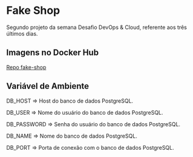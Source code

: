 # Fake Shop

Segundo projeto da semana Desafio DevOps & Cloud, referente aos três últimos dias.

## Imagens no Docker Hub

[Repo fake-shop](https://hub.docker.com/repository/docker/jacsonrsasse96/fake-shop/general)

## Variável de Ambiente
DB_HOST	=> Host do banco de dados PostgreSQL.

DB_USER => Nome do usuário do banco de dados PostgreSQL.

DB_PASSWORD	=> Senha do usuário do banco de dados PostgreSQL.

DB_NAME	=>	Nome do banco de dados PostgreSQL.

DB_PORT	=>	Porta de conexão com o banco de dados PostgreSQL.
